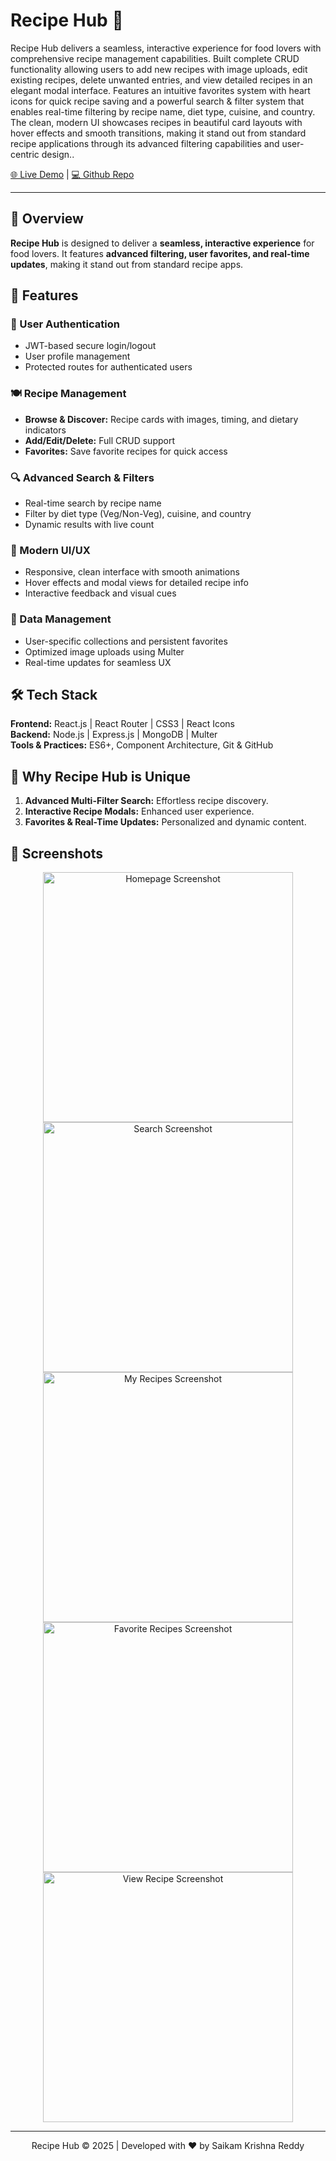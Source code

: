 # Recipe Hub 🍳

Recipe Hub delivers a seamless, interactive experience for food lovers with comprehensive recipe management capabilities. Built complete CRUD functionality allowing users to add new recipes with image uploads, edit existing recipes, delete unwanted entries, and view detailed recipes in an elegant modal interface. Features an intuitive favorites system with heart icons for quick recipe saving and a powerful search & filter system that enables real-time filtering by recipe name, diet type, cuisine, and country. The clean, modern UI showcases recipes in beautiful card layouts with hover effects and smooth transitions, making it stand out from standard recipe applications through its advanced filtering capabilities and user-centric design.</strong>.



  <a href="recipe-hub-gamma-seven.vercel.app">🌐 Live Demo</a> | 
  <a href="https://github.com/krishnareddy006/Recipe-Hub">💻 Github Repo</a> 


---

## 🚀 Overview

**Recipe Hub** is designed to deliver a **seamless, interactive experience** for food lovers. It features **advanced filtering, user favorites, and real-time updates**, making it stand out from standard recipe apps.  



## 🔑 Features

### 🔐 User Authentication
- JWT-based secure login/logout  
- User profile management  
- Protected routes for authenticated users  

### 🍽️ Recipe Management
- **Browse & Discover:** Recipe cards with images, timing, and dietary indicators  
- **Add/Edit/Delete:** Full CRUD support  
- **Favorites:** Save favorite recipes for quick access  

### 🔍 Advanced Search & Filters
- Real-time search by recipe name  
- Filter by diet type (Veg/Non-Veg), cuisine, and country  
- Dynamic results with live count  

### 🎨 Modern UI/UX
- Responsive, clean interface with smooth animations  
- Hover effects and modal views for detailed recipe info  
- Interactive feedback and visual cues  

### 💾 Data Management
- User-specific collections and persistent favorites  
- Optimized image uploads using Multer  
- Real-time updates for seamless UX  



## 🛠️ Tech Stack

**Frontend:** React.js | React Router | CSS3 | React Icons  
**Backend:** Node.js | Express.js | MongoDB | Multer  
**Tools & Practices:** ES6+, Component Architecture, Git & GitHub  



## 🌟 Why Recipe Hub is Unique
1. **Advanced Multi-Filter Search:** Effortless recipe discovery.  
2. **Interactive Recipe Modals:** Enhanced user experience.  
3. **Favorites & Real-Time Updates:** Personalized and dynamic content.  



## 📸 Screenshots

<p align="center">
  <img src="https://github.com/user-attachments/assets/67530f70-0d9d-492f-a1cb-0135fa8dfae5" alt="Homepage Screenshot" width="400"/>
  <img src="https://github.com/user-attachments/assets/6e6a0afb-a988-4b70-9768-4ede6c11352a" alt="Search Screenshot" width="400"/>
  <img src="https://github.com/user-attachments/assets/777c0237-064a-45a8-911f-6bf2bd3ce089" alt="My Recipes Screenshot" width="400"/>
  <img src="https://github.com/user-attachments/assets/eacce217-23f8-4baa-94ec-7d2853826169" alt="Favorite Recipes Screenshot" width="400"/>
  <img src="https://github.com/user-attachments/assets/26229823-f33c-46c8-ad28-93c092ba456d" alt="View Recipe Screenshot" width="400"/>
</p>



---

<p align="center">Recipe Hub © 2025 | Developed with ❤️ by Saikam Krishna Reddy</p>

